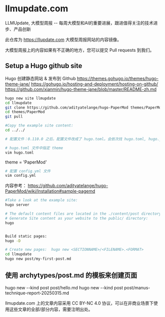 # llmupdate.com
LLMUpdate, 大模型周报 -- 每周大模型和AI的重要进展，跟进值得关注的技术进步、产品创新

此仓库为 https://llupdate.com 大模型周报网站的内容镜像。

大模型周报上的内容如果有不正确的地方，您可以提交 Pull requests 到我们。


## Setup a Hugo github site

Hugo 创建静态网站 & 发布到 Github
https://themes.gohugo.io/themes/hugo-theme-jane/
https://gohugo.io/hosting-and-deployment/hosting-on-github/
https://github.com/xianmin/hugo-theme-jane/blob/master/README-zh.md


``` bash
hugo new site llmupdate
cd llmupdate
git clone https://github.com/adityatelange/hugo-PaperMod themes/PaperMod --depth=1
cd themes/PaperMod
git pull

#Copy the example site content:
cd ../../

# 配置文件：0.110.0 之后，配置文件改成了 hugo.toml。会依次找 hugo.toml, hugo.yaml, or hugo.json, config.toml 文件。

# hugo.toml 文件中指定 theme
vim hugo.toml
```

theme =  'PaperMod'

``` bash
# 配置 config.yml 文件
vim config.yml
```

内容参考：
https://github.com/adityatelange/hugo-PaperMod/wiki/Installation#sample-pagemd

``` bash
#Take a look at the example site:
hugo server

# The default content files are located in the ./content/post directory.
# Generate Site content as your website to the public/ directory:
hugo


Build static pages:
hugo -D

# Create new pages:  hugo new <SECTIONNAME>/<FILENAME>.<FORMAT>
cd llmupdate
hugo new post/my-first-post.md
```

##  使用 archytypes/post.md 的模板来创建页面
hugo new --kind post post/hello.md
hugo new --kind post post/manus-technique-report-20250315.md

llmupdate.com 上的文章内容采用 CC BY-NC 4.0 协议，可以在非商业场景下使用这些文章的全部/部分内容，需要注明出处。


